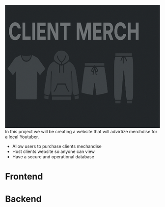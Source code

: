 <img src="https://github.com/WestwardSky8392/YoutubeMerch_Website/blob/main/ClientHeader.png?raw=true" width="1000" height="400"/>
In this project we will be creating a website that will advirtize merchdise for a local Youtuber.

  <ul>
    <li> Allow users to purchase clients mechandise</li>
    <li> Host clients website so anyone can view</li>
    <li> Have a secure and operational database</li>
  </ul>
<h1>Frontend</h1>
  
<h1>Backend</h1>

